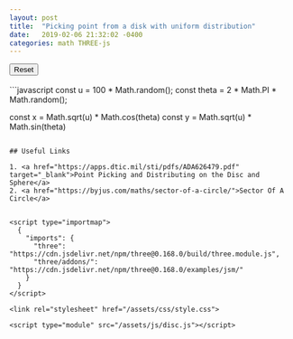 ```yaml
---
layout: post
title:  "Picking point from a disk with uniform distribution"
date:   2019-02-06 21:32:02 -0400
categories: math THREE-js
---
```


<div class='threejs'>
    <div id='cube'></div>
    <button id="reset-button">Reset</button>
</div>

<br>
```javascript
const u = 100 * Math.random();
const theta = 2 * Math.PI * Math.random();

const x = Math.sqrt(u) * Math.cos(theta)
const y = Math.sqrt(u) * Math.sin(theta)
```

## Useful Links

1. <a href="https://apps.dtic.mil/sti/pdfs/ADA626479.pdf" target="_blank">Point Picking and Distributing on the Disc and Sphere</a>
2. <a href="https://byjus.com/maths/sector-of-a-circle/">Sector Of A Circle</a>


<script type="importmap">
  {
    "imports": {
      "three": "https://cdn.jsdelivr.net/npm/three@0.168.0/build/three.module.js",
      "three/addons/": "https://cdn.jsdelivr.net/npm/three@0.168.0/examples/jsm/"
    }
  }
</script>

<link rel="stylesheet" href="/assets/css/style.css">

<script type="module" src="/assets/js/disc.js"></script>